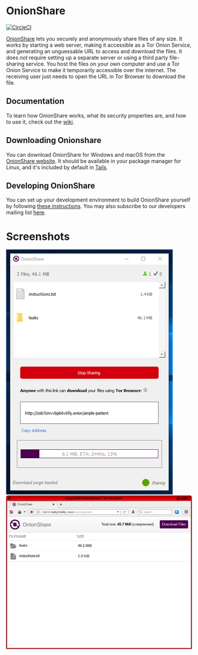 # OnionShare

[![CircleCI](https://circleci.com/gh/micahflee/onionshare.svg?style=svg)](https://circleci.com/gh/micahflee/onionshare)

[OnionShare](https://onionshare.org) lets you securely and anonymously share files of any size. It works by starting a web server, making it accessible as a Tor Onion Service, and generating an unguessable URL to access and download the files. It does _not_ require setting up a separate server or using a third party file-sharing service. You host the files on your own computer and use a Tor Onion Service to make it temporarily accessible over the internet. The receiving user just needs to open the URL in Tor Browser to download the file.

## Documentation

To learn how OnionShare works, what its security properties are, and how to use it, check out the [wiki](https://github.com/micahflee/onionshare/wiki).

## Downloading Onionshare

You can download OnionShare for Windows and macOS from the [OnionShare website](https://onionshare.org). It should be available in your package manager for Linux, and it's included by default in [Tails](https://tails.boum.org).

## Developing OnionShare

You can set up your development environment to build OnionShare yourself by following [these instructions](/BUILD.md). You may also subscribe to our developers mailing list [here](https://lists.riseup.net/www/info/onionshare-dev).

# Screenshots 

![Server Screenshot](/screenshots/server.png)
![Client Screenshot](/screenshots/client.png)
